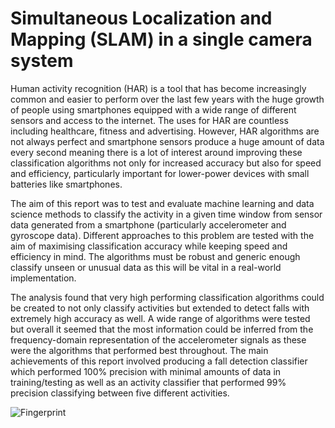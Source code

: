 # Simultaneous Localization and Mapping (SLAM) in a single camera system

Human activity recognition (HAR) is a tool that has become increasingly common and easier
to perform over the last few years with the huge growth of people using smartphones equipped
with a wide range of different sensors and access to the internet. The uses for HAR are countless
including healthcare, fitness and advertising. However, HAR algorithms are not always perfect
and smartphone sensors produce a huge amount of data every second meaning there is a lot
of interest around improving these classification algorithms not only for increased accuracy but
also for speed and efficiency, particularly important for lower-power devices with small batteries
like smartphones.

The aim of this report was to test and evaluate machine learning and data science methods
to classify the activity in a given time window from sensor data generated from a smartphone
(particularly accelerometer and gyroscope data). Different approaches to this problem are tested
with the aim of maximising classification accuracy while keeping speed and efficiency in mind.
The algorithms must be robust and generic enough classify unseen or unusual data as this will
be vital in a real-world implementation.

The analysis found that very high performing classification algorithms could be created to not
only classify activities but extended to detect falls with extremely high accuracy as well. A
wide range of algorithms were tested but overall it seemed that the most information could be
inferred from the frequency-domain representation of the accelerometer signals as these were
the algorithms that performed best throughout. The main achievements of this report involved
producing a fall detection classifier which performed 100% precision with minimal amounts of
data in training/testing as well as an activity classifier that performed 99% precision classifying
between five different activities.

![Fingerprint](https://github.com/isaactallack/Single-Camera-SLAM/blob/main/images/fingerprint.png?raw=true)
